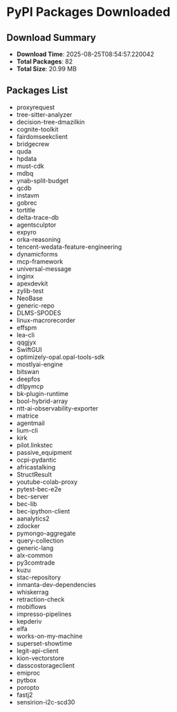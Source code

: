 # PyPI Packages Downloaded

## Download Summary
- **Download Time**: 2025-08-25T08:54:57.220042
- **Total Packages**: 82
- **Total Size**: 20.99 MB

## Packages List
- proxyrequest
- tree-sitter-analyzer
- decision-tree-dmazilkin
- cognite-toolkit
- fairdomseekclient
- bridgecrew
- quda
- hpdata
- must-cdk
- mdbq
- ynab-split-budget
- qcdb
- instavm
- gobrec
- tortitle
- delta-trace-db
- agentsculptor
- expyro
- orka-reasoning
- tencent-wedata-feature-engineering
- dynamicforms
- mcp-framework
- universal-message
- inginx
- apexdevkit
- zylib-test
- NeoBase
- generic-repo
- DLMS-SPODES
- linux-macrorecorder
- effspm
- lea-cli
- qqgjyx
- SwiftGUI
- optimizely-opal.opal-tools-sdk
- mostlyai-engine
- bitswan
- deepfos
- dtlpymcp
- bk-plugin-runtime
- bool-hybrid-array
- ntt-ai-observability-exporter
- matrice
- agentmail
- lium-cli
- kirk
- pilot.linkstec
- passive_equipment
- ocpi-pydantic
- africastalking
- StructResult
- youtube-colab-proxy
- pytest-bec-e2e
- bec-server
- bec-lib
- bec-ipython-client
- aanalytics2
- zdocker
- pymongo-aggregate
- query-collection
- generic-lang
- alx-common
- py3comtrade
- kuzu
- stac-repository
- inmanta-dev-dependencies
- whiskerrag
- retraction-check
- mobiflows
- impresso-pipelines
- kepderiv
- elfa
- works-on-my-machine
- superset-showtime
- legit-api-client
- kion-vectorstore
- dasscostorageclient
- emiproc
- pytbox
- poropto
- fastj2
- sensirion-i2c-scd30
